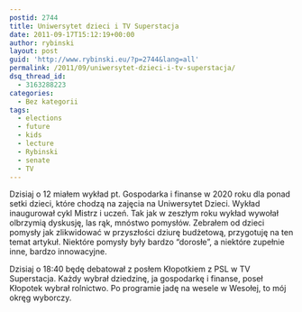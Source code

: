 ```yaml
---
postid: 2744
title: Uniwersytet dzieci i TV Superstacja
date: 2011-09-17T15:12:19+00:00
author: rybinski
layout: post
guid: 'http://www.rybinski.eu/?p=2744&lang=all'
permalink: /2011/09/uniwersytet-dzieci-i-tv-superstacja/
dsq_thread_id:
  - 3163288223
categories:
  - Bez kategorii
tags:
  - elections
  - future
  - kids
  - lecture
  - Rybinski
  - senate
  - TV
---
```

Dzisiaj o 12 miałem wykład pt. Gospodarka i finanse w 2020 roku dla ponad setki dzieci, które chodzą na zajęcia na Uniwersytet Dzieci. Wykład inaugurował cykl Mistrz i uczeń. Tak jak w zeszłym roku wykład wywołał olbrzymią dyskusję, las rąk, mnóstwo pomysłów. Zebrałem od dzieci pomysły jak zlikwidować w przyszłości dziurę budżetową, przygotuję na ten temat artykuł. Niektóre pomysły były bardzo “dorosłe”, a niektóre zupełnie inne, bardzo innowacyjne.

Dzisiaj o 18:40 będę debatował z posłem Kłopotkiem z PSL w TV Superstacja. Każdy wybrał dziedzinę, ja gospodarkę i finanse, poseł Kłopotek wybrał rolnictwo. Po programie jadę na wesele w Wesołej, to mój okręg wyborczy.
